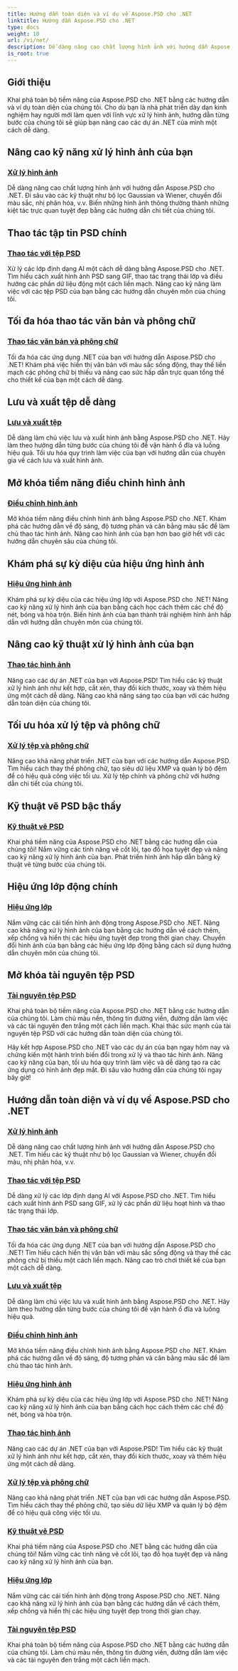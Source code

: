 ```yaml
---
title: Hướng dẫn toàn diện và ví dụ về Aspose.PSD cho .NET
linktitle: Hướng dẫn Aspose.PSD cho .NET
type: docs
weight: 10
url: /vi/net/
description: Dễ dàng nâng cao chất lượng hình ảnh với hướng dẫn Aspose.PSD cho .NET. Xử lý hình ảnh thành thạo, thao tác tệp PSD, xử lý văn bản và phông chữ, v.v.
is_root: true
---
```

## Giới thiệu
Khai phá toàn bộ tiềm năng của Aspose.PSD cho .NET bằng các hướng dẫn và ví dụ toàn diện của chúng tôi. Cho dù bạn là nhà phát triển dày dạn kinh nghiệm hay người mới làm quen với lĩnh vực xử lý hình ảnh, hướng dẫn từng bước của chúng tôi sẽ giúp bạn nâng cao các dự án .NET của mình một cách dễ dàng.

## Nâng cao kỹ năng xử lý hình ảnh của bạn

### [Xử lý hình ảnh](./image-processing/)

Dễ dàng nâng cao chất lượng hình ảnh với hướng dẫn Aspose.PSD cho .NET. Đi sâu vào các kỹ thuật như bộ lọc Gaussian và Wiener, chuyển đổi màu sắc, nhị phân hóa, v.v. Biến những hình ảnh thông thường thành những kiệt tác trực quan tuyệt đẹp bằng các hướng dẫn chi tiết của chúng tôi.

## Thao tác tập tin PSD chính

### [Thao tác với tệp PSD](./psd-file-manipulation/)

Xử lý các lớp định dạng AI một cách dễ dàng bằng Aspose.PSD cho .NET. Tìm hiểu cách xuất hình ảnh PSD sang GIF, thao tác trạng thái lớp và điều hướng các phần dữ liệu động một cách liền mạch. Nâng cao kỹ năng làm việc với các tệp PSD của bạn bằng các hướng dẫn chuyên môn của chúng tôi.

## Tối đa hóa thao tác văn bản và phông chữ

### [Thao tác văn bản và phông chữ](./text-and-font-manipulation/)

Tối đa hóa các ứng dụng .NET của bạn với hướng dẫn Aspose.PSD cho .NET! Khám phá việc hiển thị văn bản với màu sắc sống động, thay thế liền mạch các phông chữ bị thiếu và nâng cao sức hấp dẫn trực quan tổng thể cho thiết kế của bạn một cách dễ dàng.

## Lưu và xuất tệp dễ dàng

### [Lưu và xuất tệp](./file-saving-and-exporting/)

Dễ dàng làm chủ việc lưu và xuất hình ảnh bằng Aspose.PSD cho .NET. Hãy làm theo hướng dẫn từng bước của chúng tôi để vận hành ổ đĩa và luồng hiệu quả. Tối ưu hóa quy trình làm việc của bạn với hướng dẫn của chuyên gia về cách lưu và xuất hình ảnh.

## Mở khóa tiềm năng điều chỉnh hình ảnh

### [Điều chỉnh hình ảnh](./image-adjustment/)

Mở khóa tiềm năng điều chỉnh hình ảnh bằng Aspose.PSD cho .NET. Khám phá các hướng dẫn về độ sáng, độ tương phản và cân bằng màu sắc để làm chủ thao tác hình ảnh. Nâng cao hình ảnh của bạn hơn bao giờ hết với các hướng dẫn chuyên sâu của chúng tôi.

## Khám phá sự kỳ diệu của hiệu ứng hình ảnh

### [Hiệu ứng hình ảnh](./image-effects/)

Khám phá sự kỳ diệu của các hiệu ứng lớp với Aspose.PSD cho .NET! Nâng cao kỹ năng xử lý hình ảnh của bạn bằng cách học cách thêm các chế độ nét, bóng và hòa trộn. Biến hình ảnh của bạn thành trải nghiệm hình ảnh hấp dẫn với hướng dẫn chuyên môn của chúng tôi.

## Nâng cao kỹ thuật xử lý hình ảnh của bạn

### [Thao tác hình ảnh](./image-manipulation/)

Nâng cao các dự án .NET của bạn với Aspose.PSD! Tìm hiểu các kỹ thuật xử lý hình ảnh như kết hợp, cắt xén, thay đổi kích thước, xoay và thêm hiệu ứng một cách dễ dàng. Nâng cao khả năng sáng tạo của bạn với các hướng dẫn toàn diện của chúng tôi.

## Tối ưu hóa xử lý tệp và phông chữ

### [Xử lý tệp và phông chữ](./file-and-font-handling/)

Nâng cao khả năng phát triển .NET của bạn với các hướng dẫn Aspose.PSD. Tìm hiểu cách thay thế phông chữ, tạo siêu dữ liệu XMP và quản lý bộ đệm để có hiệu quả công việc tối ưu. Xử lý tệp chính và phông chữ với hướng dẫn chi tiết của chúng tôi.

## Kỹ thuật vẽ PSD bậc thầy

### [Kỹ thuật vẽ PSD](./psd-drawing-techniques/)

Khai phá tiềm năng của Aspose.PSD cho .NET bằng các hướng dẫn của chúng tôi! Nắm vững các tính năng vẽ cốt lõi, tạo đồ họa tuyệt đẹp và nâng cao kỹ năng xử lý hình ảnh của bạn. Phát triển hình ảnh hấp dẫn bằng kỹ thuật vẽ từng bước của chúng tôi.

## Hiệu ứng lớp động chính

### [Hiệu ứng lớp](./layer-effects/)

Nắm vững các cải tiến hình ảnh động trong Aspose.PSD cho .NET. Nâng cao khả năng xử lý hình ảnh của bạn bằng các hướng dẫn về cách thêm, xếp chồng và hiển thị các hiệu ứng tuyệt đẹp trong thời gian chạy. Chuyển đổi hình ảnh của bạn bằng các hiệu ứng lớp động bằng cách sử dụng hướng dẫn chuyên môn của chúng tôi.

## Mở khóa tài nguyên tệp PSD

### [Tài nguyên tệp PSD](./psd-file-resources/)

Khai phá toàn bộ tiềm năng của Aspose.PSD cho .NET bằng các hướng dẫn của chúng tôi. Làm chủ màu nền, thông tin đường viền, đường dẫn làm việc và các tài nguyên đen trắng một cách liền mạch. Khai thác sức mạnh của tài nguyên tệp PSD với các hướng dẫn toàn diện của chúng tôi.

Hãy kết hợp Aspose.PSD cho .NET vào các dự án của bạn ngay hôm nay và chứng kiến một hành trình biến đổi trong xử lý và thao tác hình ảnh. Nâng cao kỹ năng của bạn, tối ưu hóa quy trình làm việc và dễ dàng tạo ra các ứng dụng có hình ảnh đẹp mắt. Đi sâu vào hướng dẫn của chúng tôi ngay bây giờ!
## Hướng dẫn toàn diện và ví dụ về Aspose.PSD cho .NET 
### [Xử lý hình ảnh](./image-processing/)
Dễ dàng nâng cao chất lượng hình ảnh với hướng dẫn Aspose.PSD cho .NET. Tìm hiểu các kỹ thuật như bộ lọc Gaussian và Wiener, chuyển đổi màu, nhị phân hóa, v.v.
### [Thao tác với tệp PSD](./psd-file-manipulation/)
Dễ dàng xử lý các lớp định dạng AI với Aspose.PSD cho .NET. Tìm hiểu cách xuất hình ảnh PSD sang GIF, xử lý các phần dữ liệu hoạt hình và thao tác trạng thái lớp. 
### [Thao tác văn bản và phông chữ](./text-and-font-manipulation/)
Tối đa hóa các ứng dụng .NET của bạn với hướng dẫn Aspose.PSD cho .NET! Tìm hiểu cách hiển thị văn bản với màu sắc sống động và thay thế các phông chữ bị thiếu một cách liền mạch. Nâng cao trò chơi thiết kế của bạn một cách dễ dàng.
### [Lưu và xuất tệp](./file-saving-and-exporting/)
Dễ dàng làm chủ việc lưu và xuất hình ảnh bằng Aspose.PSD cho .NET. Hãy làm theo hướng dẫn từng bước của chúng tôi để vận hành ổ đĩa và luồng hiệu quả.
### [Điều chỉnh hình ảnh](./image-adjustment/)
Mở khóa tiềm năng điều chỉnh hình ảnh bằng Aspose.PSD cho .NET. Khám phá các hướng dẫn về độ sáng, độ tương phản và cân bằng màu sắc để làm chủ thao tác hình ảnh.
### [Hiệu ứng hình ảnh](./image-effects/)
Khám phá sự kỳ diệu của các hiệu ứng lớp với Aspose.PSD cho .NET! Nâng cao kỹ năng xử lý hình ảnh của bạn bằng cách học cách thêm các chế độ nét, bóng và hòa trộn.
### [Thao tác hình ảnh](./image-manipulation/)
Nâng cao các dự án .NET của bạn với Aspose.PSD! Tìm hiểu các kỹ thuật xử lý hình ảnh như kết hợp, cắt xén, thay đổi kích thước, xoay và thêm hiệu ứng một cách dễ dàng.
### [Xử lý tệp và phông chữ](./file-and-font-handling/)
Nâng cao khả năng phát triển .NET của bạn với các hướng dẫn Aspose.PSD. Tìm hiểu cách thay thế phông chữ, tạo siêu dữ liệu XMP và quản lý bộ đệm để có hiệu quả công việc tối ưu.
### [Kỹ thuật vẽ PSD](./psd-drawing-techniques/)
Khai phá tiềm năng của Aspose.PSD cho .NET bằng các hướng dẫn của chúng tôi! Nắm vững các tính năng vẽ cốt lõi, tạo đồ họa tuyệt đẹp và nâng cao kỹ năng xử lý hình ảnh của bạn.
### [Hiệu ứng lớp](./layer-effects/)
Nắm vững các cải tiến hình ảnh động trong Aspose.PSD cho .NET. Nâng cao khả năng xử lý hình ảnh của bạn bằng các hướng dẫn về cách thêm, xếp chồng và hiển thị các hiệu ứng tuyệt đẹp trong thời gian chạy.
### [Tài nguyên tệp PSD](./psd-file-resources/)
Khai phá toàn bộ tiềm năng của Aspose.PSD cho .NET bằng các hướng dẫn của chúng tôi. Làm chủ màu nền, thông tin đường viền, đường dẫn làm việc và các tài nguyên đen trắng một cách liền mạch. 